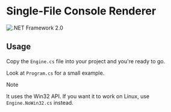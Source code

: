 # Single-File Console Renderer

![.NET Framework 2.0](https://img.shields.io/badge/.NET_Framework-2.0-5C2D91)

## Usage

Copy the `Engine.cs` file into your project and you're ready to go.

Look at `Program.cs` for a small example.


> [!NOTE]
> It uses the Win32 API. If you want it to work on Linux, use `Engine.NoWin32.cs` instead.
